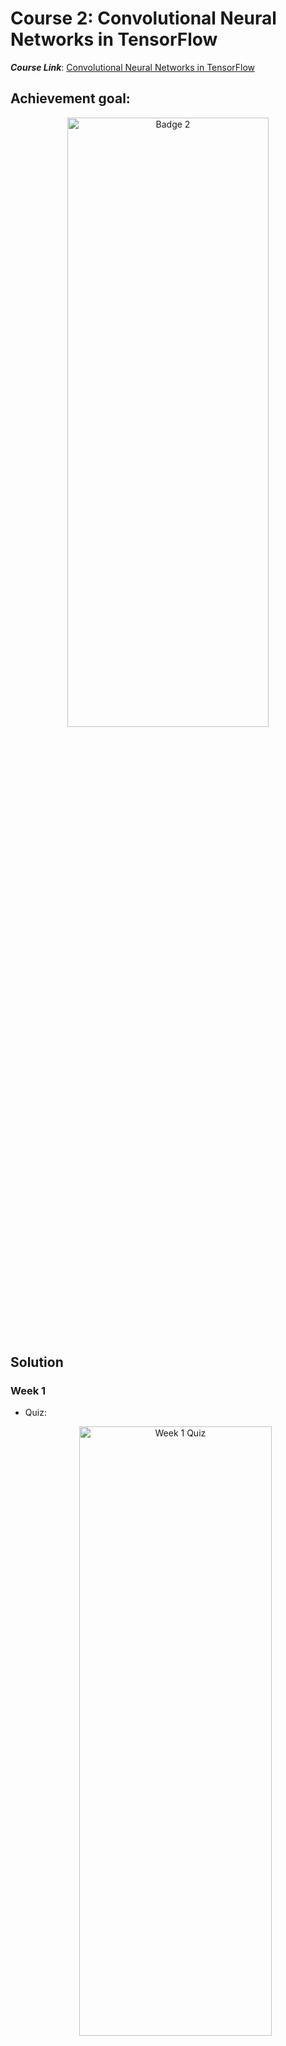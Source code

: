 # Course 2: Convolutional Neural Networks in TensorFlow

**_Course Link_**: [Convolutional Neural Networks in TensorFlow](https://www.coursera.org/learn/convolutional-neural-networks-tensorflow)

## Achievement goal:

<p align="center">
    <img src="../Badges/CNN-in-TF.png" width="80%" height="50%" title="Badge 2" >
</p>

## Solution

### Week 1

- Quiz:
    <p align="center">
        <img src="./img/w1_quizz1a.png" width="80%" height="50%" title="Week 1 Quiz" >
    </p>

    <p align="center">
        <img src="./img/w1_quizz1b.png" width="80%" height="50%" title="Week 1 Quiz" >
    </p>

    <p align="center">
        <img src="./img/w1_quizz1c.png" width="80%" height="50%" title="Week 1 Quiz" >
    </p>

- [Programming assignment]().

### Week 2

- Quiz:
    <p align="center">
        <img src="./img/w2_quizz1a.png" width="80%" height="50%" title="Week 2 Quiz" >
    </p>

    <p align="center">
        <img src="./img/w2_quizz1b.png" width="80%" height="50%" title="Week 2 Quiz" >
    </p>

    <p align="center">
        <img src="./img/w2_quizz1c.png" width="80%" height="50%" title="Week 2 Quiz" >
    </p>

- [Programming assignment]().

### Week 3

- Quiz:
    <p align="center">
        <img src="./img/w3_quizz1a.png" width="80%" height="50%" title="Week 3 Quiz" >
    </p>

    <p align="center">
        <img src="./img/w3_quizz1b.png" width="80%" height="50%" title="Week 3 Quiz" >
    </p>

    <p align="center">
        <img src="./img/w3_quizz1c.png" width="80%" height="50%" title="Week 3 Quiz" >
    </p>

- [Programming assignment]().

### Week 4

- Quiz:
    <p align="center">
        <img src="./img/w4_quizz1a.png" width="80%" height="50%" title="Week 4 Quiz" >
    </p>

    <p align="center">
        <img src="./img/w4_quizz1b.png" width="80%" height="50%" title="Week 4 Quiz" >
    </p>

    <p align="center">
        <img src="./img/w4_quizz1c.png" width="80%" height="50%" title="Week 4 Quiz" >
    </p>

- [Programming assignment]().

## Contributors:

- 🐮 [@honghanhh](https://github.com/honghanhh)
- 🐔 [@tiena2cva](https://github.com/tiena2cva)
